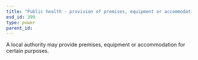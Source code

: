 ```yaml
---
title: "Public health - provision of premises, equipment or accommodation"
esd_id: 399
type: power
parent_id:  
---
```


A local authority may provide premises, equipment or accommodation for certain purposes.


